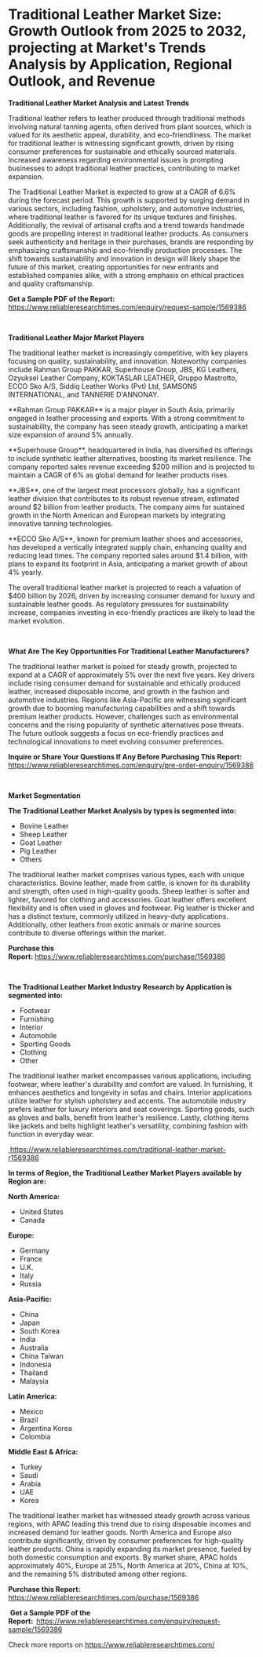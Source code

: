 <p><h1>Traditional Leather Market Size: Growth Outlook from 2025 to 2032, projecting at Market's Trends Analysis by Application, Regional Outlook, and Revenue</h1></p><p><strong>Traditional Leather Market Analysis and Latest Trends</strong></p>
<p><p>Traditional leather refers to leather produced through traditional methods involving natural tanning agents, often derived from plant sources, which is valued for its aesthetic appeal, durability, and eco-friendliness. The market for traditional leather is witnessing significant growth, driven by rising consumer preferences for sustainable and ethically sourced materials. Increased awareness regarding environmental issues is prompting businesses to adopt traditional leather practices, contributing to market expansion.</p><p>The Traditional Leather Market is expected to grow at a CAGR of 6.6% during the forecast period. This growth is supported by surging demand in various sectors, including fashion, upholstery, and automotive industries, where traditional leather is favored for its unique textures and finishes. Additionally, the revival of artisanal crafts and a trend towards handmade goods are propelling interest in traditional leather products. As consumers seek authenticity and heritage in their purchases, brands are responding by emphasizing craftsmanship and eco-friendly production processes. The shift towards sustainability and innovation in design will likely shape the future of this market, creating opportunities for new entrants and established companies alike, with a strong emphasis on ethical practices and quality craftsmanship.</p></p>
<p><strong>Get a Sample PDF of the Report:&nbsp;</strong> <a href="https://www.reliableresearchtimes.com/enquiry/request-sample/1569386?utm_campaign=3011&utm_medium=2&utm_source=Github&utm_content=ia&utm_term=25032025&utm_id=traditional-leather">https://www.reliableresearchtimes.com/enquiry/request-sample/1569386</a></p>
<p>&nbsp;</p>
<p><strong>Traditional Leather Major Market Players</strong></p>
<p><p>The traditional leather market is increasingly competitive, with key players focusing on quality, sustainability, and innovation. Noteworthy companies include Rahman Group PAKKAR, Superhouse Group, JBS, KG Leathers, Ozyuksel Leather Company, KOKTASLAR LEATHER, Gruppo Mastrotto, ECCO Sko A/S, Siddiq Leather Works (Pvt) Ltd, SAMSONS INTERNATIONAL, and TANNERIE D'ANNONAY.</p><p>**Rahman Group PAKKAR** is a major player in South Asia, primarily engaged in leather processing and exports. With a strong commitment to sustainability, the company has seen steady growth, anticipating a market size expansion of around 5% annually. </p><p>**Superhouse Group**, headquartered in India, has diversified its offerings to include synthetic leather alternatives, boosting its market resilience. The company reported sales revenue exceeding $200 million and is projected to maintain a CAGR of 6% as global demand for leather products rises.</p><p>**JBS**, one of the largest meat processors globally, has a significant leather division that contributes to its robust revenue stream, estimated around $2 billion from leather products. The company aims for sustained growth in the North American and European markets by integrating innovative tanning technologies.</p><p>**ECCO Sko A/S**, known for premium leather shoes and accessories, has developed a vertically integrated supply chain, enhancing quality and reducing lead times. The company reported sales around $1.4 billion, with plans to expand its footprint in Asia, anticipating a market growth of about 4% yearly.</p><p>The overall traditional leather market is projected to reach a valuation of $400 billion by 2026, driven by increasing consumer demand for luxury and sustainable leather goods. As regulatory pressures for sustainability increase, companies investing in eco-friendly practices are likely to lead the market evolution.</p></p>
<p>&nbsp;</p>
<p><strong>What Are The Key Opportunities For Traditional Leather Manufacturers?</strong></p>
<p><p>The traditional leather market is poised for steady growth, projected to expand at a CAGR of approximately 5% over the next five years. Key drivers include rising consumer demand for sustainable and ethically produced leather, increased disposable income, and growth in the fashion and automotive industries. Regions like Asia-Pacific are witnessing significant growth due to booming manufacturing capabilities and a shift towards premium leather products. However, challenges such as environmental concerns and the rising popularity of synthetic alternatives pose threats. The future outlook suggests a focus on eco-friendly practices and technological innovations to meet evolving consumer preferences.</p></p>
<p><strong>Inquire or Share Your Questions If Any Before Purchasing This Report:</strong> <a href="https://www.reliableresearchtimes.com/enquiry/pre-order-enquiry/1569386?utm_campaign=3011&utm_medium=2&utm_source=Github&utm_content=ia&utm_term=25032025&utm_id=traditional-leather">https://www.reliableresearchtimes.com/enquiry/pre-order-enquiry/1569386</a></p>
<p>&nbsp;</p>
<p><strong>Market Segmentation</strong></p>
<p><strong>The Traditional Leather Market Analysis by types is segmented into:</strong></p>
<p><ul><li>Bovine Leather</li><li>Sheep Leather</li><li>Goat Leather</li><li>Pig Leather</li><li>Others</li></ul></p>
<p><p>The traditional leather market comprises various types, each with unique characteristics. Bovine leather, made from cattle, is known for its durability and strength, often used in high-quality goods. Sheep leather is softer and lighter, favored for clothing and accessories. Goat leather offers excellent flexibility and is often used in gloves and footwear. Pig leather is thicker and has a distinct texture, commonly utilized in heavy-duty applications. Additionally, other leathers from exotic animals or marine sources contribute to diverse offerings within the market.</p></p>
<p><strong>Purchase this Report:&nbsp;</strong><a href="https://www.reliableresearchtimes.com/purchase/1569386?utm_campaign=3011&utm_medium=2&utm_source=Github&utm_content=ia&utm_term=25032025&utm_id=traditional-leather">https://www.reliableresearchtimes.com/purchase/1569386</a></p>
<p>&nbsp;</p>
<p><strong>The Traditional Leather Market Industry Research by Application is segmented into:</strong></p>
<p><ul><li>Footwear</li><li>Furnishing</li><li>Interior</li><li>Automobile</li><li>Sporting Goods</li><li>Clothing</li><li>Other</li></ul></p>
<p><p>The traditional leather market encompasses various applications, including footwear, where leather's durability and comfort are valued. In furnishing, it enhances aesthetics and longevity in sofas and chairs. Interior applications utilize leather for stylish upholstery and accents. The automobile industry prefers leather for luxury interiors and seat coverings. Sporting goods, such as gloves and balls, benefit from leather's resilience. Lastly, clothing items like jackets and belts highlight leather's versatility, combining fashion with function in everyday wear.</p></p>
<p><a href="https://www.reliableresearchtimes.com/traditional-leather-market-r1569386?utm_campaign=3011&utm_medium=2&utm_source=Github&utm_content=ia&utm_term=25032025&utm_id=traditional-leather">&nbsp;https://www.reliableresearchtimes.com/traditional-leather-market-r1569386</a></p>
<p><strong>In terms of Region, the Traditional Leather Market Players available by Region are:</strong></p>
<p>
    <p> <strong> North America: </strong>
        <ul>
            <li>United States</li>
            <li>Canada</li>
        </ul>
        </p> 
    <p> <strong> Europe: </strong>
        <ul>
            <li>Germany</li>
            <li>France</li>
            <li>U.K.</li>
            <li>Italy</li>
            <li>Russia</li>
        </ul>
        </p> 
    <p> <strong> Asia-Pacific: </strong>
        <ul>
            <li>China</li>
            <li>Japan</li>
            <li>South Korea</li>
            <li>India</li>
            <li>Australia</li>
            <li>China Taiwan</li>
            <li>Indonesia</li>
            <li>Thailand</li>
            <li>Malaysia</li>
        </ul>
        </p> 
    <p> <strong> Latin America: </strong>
        <ul>
            <li>Mexico</li>
            <li>Brazil</li>
            <li>Argentina Korea</li>
            <li>Colombia</li>
        </ul>
        </p> 
    <p> <strong> Middle East & Africa: </strong>
        <ul>
            <li>Turkey</li>
            <li>Saudi</li>
            <li>Arabia</li>
            <li>UAE</li>
            <li>Korea</li>
        </ul>
    </p>
    </p>
<p><p>The traditional leather market has witnessed steady growth across various regions, with APAC leading this trend due to rising disposable incomes and increased demand for leather goods. North America and Europe also contribute significantly, driven by consumer preferences for high-quality leather products. China is rapidly expanding its market presence, fueled by both domestic consumption and exports. By market share, APAC holds approximately 40%, Europe at 25%, North America at 20%, China at 10%, and the remaining 5% distributed among other regions.</p></p>
<p><strong>Purchase this Report: </strong><a href="https://www.reliableresearchtimes.com/purchase/1569386?utm_campaign=3011&utm_medium=2&utm_source=Github&utm_content=ia&utm_term=25032025&utm_id=traditional-leather">https://www.reliableresearchtimes.com/purchase/1569386</a></p>
<p>&nbsp;<strong>Get a Sample PDF of the Report:&nbsp;&nbsp;</strong><a href="https://www.reliableresearchtimes.com/enquiry/request-sample/1569386?utm_campaign=3011&utm_medium=2&utm_source=Github&utm_content=ia&utm_term=25032025&utm_id=traditional-leather">https://www.reliableresearchtimes.com/enquiry/request-sample/1569386</a></p>
<p><strong></strong></p>
<p>Check more reports on <a href="https://www.reliableresearchtimes.com/?utm_campaign=3011&utm_medium=2&utm_source=Github&utm_content=ia&utm_term=25032025&utm_id=traditional-leather">https://www.reliableresearchtimes.com/</a></p>